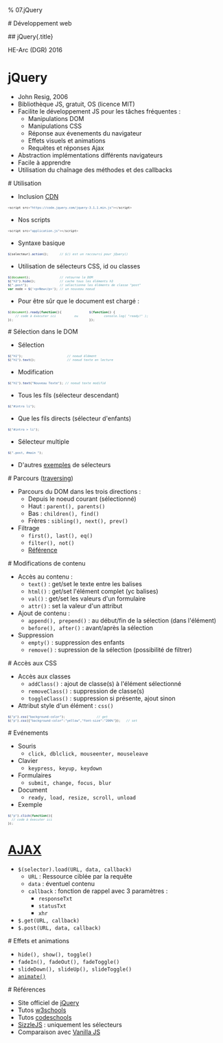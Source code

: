 % 07.jQuery

# Développement web

## jQuery{.title}

<footer>HE-Arc (DGR) 2016</footer>

# jQuery
* John Resig, 2006
* Bibliothèque JS, gratuit, OS (licence MIT)
* Facilite le développement JS pour les tâches fréquentes :
	* Manipulations DOM
	* Manipulations CSS
	* Réponse aux évenements du navigateur
	* Effets visuels et animations
	* Requêtes et réponses Ajax
* Abstraction implémentations différents navigateurs
* Facile à apprendre
* Utilisation du chaînage des méthodes et des callbacks 

# Utilisation

* Inclusion [CDN][1]

```javascript
<script src="https://code.jquery.com/jquery-3.1.1.min.js"></script>
```

* Nos scripts

```javascript
<script src="application.js"></script>
```

* Syntaxe basique

```javascript
$(selecteur).action();		// $() est un raccourci pour jQuery()
```

* Utilisation de sélecteurs CSS, id ou classes

```javascript
$(document);				// retourne le DOM
$("h3").hide();				// cache tous les éléments h3
$(".post");					// sélectionne les éléments de classe "post"
var node = $('<p>New</p>');	// un nouveau noeud
```

* Pour être sûr que le document est chargé :

```javascript
$(document).ready(function(){				$(function() {
	// code à éxecuter ici			ou			    console.log( "ready!" );
});											});
```

# Sélection dans le DOM

* Sélection

```javascript
$("h1"); 						// noeud élément
$("h1").text(); 				// noeud texte en lecture
```

* Modification

```javascript
$("h1").text("Nouveau Texte"); // noeud texte modifié
```

* Tous les fils (sélecteur descendant)

```javascript
$("#intro li");
```

* Que les fils directs (sélecteur d'enfants)

```javascript
$("#intro > li");
```

* Sélecteur multiple

```javascript
$(".post, #main ");
```

* D'autres [exemples][2] de sélecteurs

# Parcours ([traversing][3])

* Parcours du DOM dans les trois directions :
	* Depuis le noeud courant (sélectionné)
	* Haut : `parent(), parents()`
	* Bas : `children(), find()`
	* Frères : `sibling(), next(), prev()`
* Filtrage
	* `first(), last(), eq()`
	* `filter(), not()`
	* [Référence][4]

# Modifications de contenu

* Accès au contenu :
	* `text()` : get/set le texte entre les balises
	* `html()` : get/set l'élément complet (yc balises)
	* `val()` : get/set les valeurs d'un formulaire
	* `attr()` : set la valeur d'un attribut
* Ajout de contenu :
	* `append(), prepend()` : au début/fin de la sélection (dans l'élément)
	* `before(), after()` : avant/après la sélection
* Suppression
	* `empty()` : suppression des enfants
	* `remove()` : supression de la sélection (possibilité de filtrer)

# Accès aux CSS

* Accès aux classes
	* `addClass()` : ajout de classe(s) à l'élément sélectionné
	* `removeClass()` : suppression de classe(s)
	* `toggleClass()` : suppression si présente, ajout sinon
* Attribut style d'un élément : `css()`

```javascript
$("p").css("background-color"); 				// get
$("p").css({"background-color":"yellow","font-size":"200%"}); 	// set
```

# Evénements

* Souris
	* `click, dblclick, mouseenter, mouseleave`
* Clavier
	* `keypress, keyup, keydown`
* Formulaires
	* `submit, change, focus, blur`
* Document
	* `ready, load, resize, scroll, unload`
* Exemple
	
```javascript
$("p").click(function(){
  // code à éxecuter ici
}); 
```

# [AJAX][11]

* `$(selector).load(URL, data, callback)`
	* `URL` : Ressource ciblée par la requête
	* `data` : éventuel contenu
	* `callback` : fonction de rappel avec 3 paramètres :
		* `responseTxt`
		* `statusTxt`
		* `xhr`
* `$.get(URL, callback)`
* `$.post(URL, data, callback)`

# Effets et animations

* `hide(), show(), toggle()`
* `fadeIn(), fadeOut(), fadeToggle()`
* `slideDown(), slideUp(), slideToggle()`
* [`animate()`][5]

# Références

* Site officiel de [jQuery][6]
* Tutos [w3schools][7]
* Tutos [codeschools][8]
* [SizzleJS][9] : uniquement les sélecteurs
* Comparaison avec [Vanilla JS][10]

<!-- Bibliographie -->
[1]:http://jquery.com/download/#other-cdns
[2]:http://www.w3schools.com/jquery/jquery_selectors.asp
[3]:http://www.w3schools.com/jquery/jquery_traversing.asp
[4]:http://www.w3schools.com/jquery/jquery_ref_traversing.asp
[5]:http://www.w3schools.com/jquery/jquery_animate.asp
[6]:http://jquery.com/
[7]:http://www.w3schools.com/jquery/
[8]:http://try.jquery.com/
[9]:http://www.javascriptoo.com/sizzle
[10]:http://vanilla-js.com/
[11]:http://www.w3schools.com/jquery/jquery_ajax_load.asp
<!-- Hack -->
<style>

	.sourceCode {
    font-size: 80%;
	line-height: 80%;
    margin: 0 auto;
	overflow: hidden; 
  }
  
</style>
